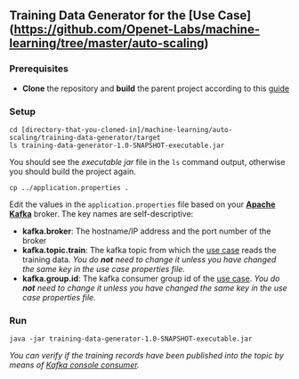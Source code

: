 ## Training Data Generator for the [Use Case] (https://github.com/Openet-Labs/machine-learning/tree/master/auto-scaling)

### Prerequisites
* **Clone** the repository and **build** the parent project according to this [guide](https://github.com/Openet-Labs/machine-learning/tree/master/auto-scaling)

### Setup
```
cd [directory-that-you-cloned-in]/machine-learning/auto-scaling/training-data-generator/target
ls training-data-generator-1.0-SNAPSHOT-executable.jar
```

You should see the *executable jar* file in the `ls` command output, otherwise you should build the project again.

```
cp ../application.properties .
```

Edit the values in the `application.properties` file based on your [**Apache Kafka**](https://kafka.apache.org/) broker. The key names are self-descriptive:

* **kafka.broker**: The hostname/IP address and the port number of the broker 
* **kafka.topic.train**: The kafka topic from which the [use case](https://github.com/Openet-Labs/machine-learning/tree/master/auto-scaling) reads the training data. _You do **not** need to change it unless you have changed the same key in the use case properties file._
* **kafka.group.id**: The kafka consumer group id of the [use case](https://github.com/Openet-Labs/machine-learning/tree/master/auto-scaling). _You do **not** need to change it unless you have changed the same key in the use case properties file._

### Run
```
java -jar training-data-generator-1.0-SNAPSHOT-executable.jar
```

_*You can verify if the training records have been published into the topic by means of [Kafka console consumer](https://kafka.apache.org/documentation#quickstart).*_